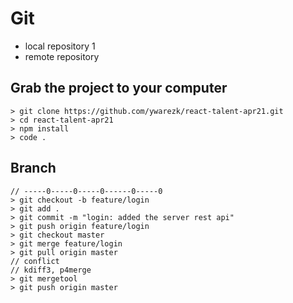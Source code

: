 # Git

- local repository
1
- remote repository

## Grab the project to your computer

```
> git clone https://github.com/ywarezk/react-talent-apr21.git
> cd react-talent-apr21
> npm install
> code .
```

## Branch

```
// -----0-----0-----0------0-----0
> git checkout -b feature/login
> git add .
> git commit -m "login: added the server rest api"
> git push origin feature/login
> git checkout master
> git merge feature/login
> git pull origin master
// conflict
// kdiff3, p4merge
> git mergetool
> git push origin master

```